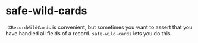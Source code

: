 # safe-wild-cards

`-XRecordWildCards` is convenient, but sometimes you want to assert that
you have handled all fields of a record. `safe-wild-cards` lets you do this.

